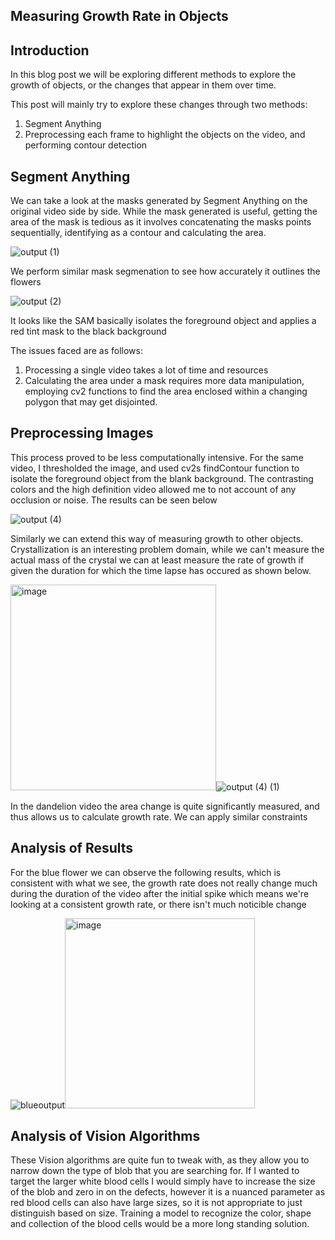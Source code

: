 
## Measuring Growth Rate in Objects

## Introduction 

In this blog post we will be exploring different methods to explore the growth of objects, or the changes that appear in them over time. 

This post will mainly try to explore these changes through two methods:

1. Segment Anything
2. Preprocessing each frame to highlight the objects on the video, and performing contour detection

## Segment Anything 

We can take a look at the masks generated by Segment Anything on the original video side by side. 
While the mask generated is useful, getting the area of the mask is tedious as it involves concatenating the masks points sequentially, identifying as a contour and calculating the area.


![output (1)](https://github.com/vijayvanapalli96/vjvanapalli.github.io/assets/46009628/84d8e6a4-6057-42d4-89b1-a02f950ad264)

We perform similar mask segmenation to see how accurately it outlines the flowers 

![output (2)](https://github.com/vijayvanapalli96/vjvanapalli.github.io/assets/46009628/d17cb4b3-4106-4cba-9c9f-fee01636de89)

It looks like the SAM basically isolates the foreground object and applies a red tint mask to the black background

The issues faced are as follows:
1. Processing a single video takes a lot of time and resources
2. Calculating the area under a mask requires more data manipulation, employing cv2 functions to find the area enclosed within a changing polygon that may get disjointed. 
   
## Preprocessing Images

This process proved to be less computationally intensive.
For the same video, I thresholded the image, and used cv2s findContour function to isolate the foreground object from the blank background. The contrasting colors and the high definition video allowed me to not account of any occlusion or noise. 
The results can be seen below

![output (4)](https://github.com/vijayvanapalli96/vjvanapalli.github.io/assets/46009628/800c4607-5cd2-4d78-93ab-893708316130)





Similarly we can extend this way of measuring growth to other objects. 
Crystallization is an interesting problem domain, while we can't measure the actual mass of the crystal we can at least measure the rate of growth if given the duration for which the time lapse has occured as shown below. 

<img width="329" alt="image" src="https://github.com/vijayvanapalli96/vjvanapalli.github.io/assets/46009628/2d99025c-937d-4d44-a65b-ac5b5e8909e4">![output (4) (1)](https://github.com/vijayvanapalli96/vjvanapalli.github.io/assets/46009628/4f506019-f8c4-4623-80aa-d897fd4f6ad3)



In the dandelion video the area change is quite significantly measured, and thus allows us to calculate growth rate.
We can apply similar constraints 
## Analysis of Results 

For the blue flower we can observe the following results, which is consistent with what we see, the growth rate does not really change much during the duration of the video after the initial spike which means we're looking at a consistent growth rate, or there isn't much noticible change


![blueoutput](https://github.com/vijayvanapalli96/vjvanapalli.github.io/assets/46009628/7d32e04f-d856-4fc3-a983-0447407d5926)<img width="304" alt="image" src="https://github.com/vijayvanapalli96/vjvanapalli.github.io/assets/46009628/1fed2127-061b-46e6-a64a-3eb78df7dff2">


## Analysis of Vision Algorithms
These Vision algorithms are quite fun to tweak with, as they allow you to narrow down the type of blob that you are searching for. If I wanted to target the larger white blood cells I would simply have to increase the size of the blob and zero in on the defects, however it is a nuanced parameter as red blood cells can also have large sizes, so it is not appropriate to just distinguish based on size. 
Training a model to recognize the color, shape and collection of the blood cells would be a more long standing solution. 

